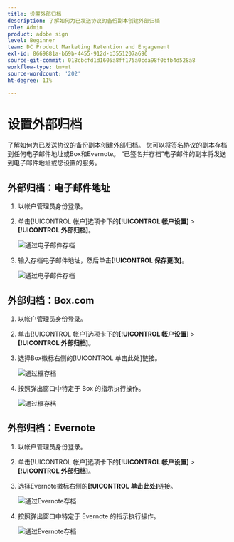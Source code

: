 ```yaml
---
title: 设置外部归档
description: 了解如何为已发送协议的备份副本创建外部归档
role: Admin
product: adobe sign
level: Beginner
team: DC Product Marketing Retention and Engagement
exl-id: 8669881a-b69b-4455-912d-b3551207a696
source-git-commit: 018cbcfd1d1605a8ff175a0cda98f0bfb4d528a8
workflow-type: tm+mt
source-wordcount: '202'
ht-degree: 11%

---
```


# 设置外部归档

了解如何为已发送协议的备份副本创建外部归档。 您可以将签名协议的副本存档到任何电子邮件地址或Box和Evernote。 “已签名并存档”电子邮件的副本将发送到电子邮件地址或您设置的服务。

## 外部归档：电子邮件地址

1. 以帐户管理员身份登录。

1. 单击[!UICONTROL 帐户]选项卡下的&#x200B;**[!UICONTROL 帐户设置]** > **[!UICONTROL 外部归档]**。

   ![通过电子邮件存档](../assets/archiveemail1.png)

1. 输入存档电子邮件地址，然后单击&#x200B;**[!UICONTROL 保存更改]**。

   ![通过电子邮件存档](../assets/archiveemail2.png)

## 外部归档：Box.com

1. 以帐户管理员身份登录。

1. 单击[!UICONTROL 帐户]选项卡下的&#x200B;**[!UICONTROL 帐户设置]** > **[!UICONTROL 外部归档]**。

1. 选择Box徽标右侧的[!UICONTROL 单击此处]链接。

   ![通过框存档](../assets/archivebox1.png)

1. 按照弹出窗口中特定于 Box 的指示执行操作。

   ![通过框存档](../assets/archivebox2.png)

## 外部归档：Evernote

1. 以帐户管理员身份登录。

1. 单击[!UICONTROL 帐户]选项卡下的&#x200B;**[!UICONTROL 帐户设置]** > **[!UICONTROL 外部归档]**。

1. 选择Evernote徽标右侧的&#x200B;**[!UICONTROL 单击此处]**&#x200B;链接。

   ![通过Evernote存档](../assets/archiveevernote1.png)

1. 按照弹出窗口中特定于 Evernote 的指示执行操作。

   ![通过Evernote存档](../assets/archiveevernote2.png)
